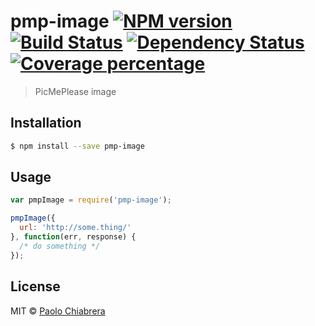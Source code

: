 # pmp-image [![NPM version][npm-image]][npm-url] [![Build Status][travis-image]][travis-url] [![Dependency Status][daviddm-image]][daviddm-url] [![Coverage percentage][coveralls-image]][coveralls-url]
> PicMePlease image

## Installation

```sh
$ npm install --save pmp-image
```

## Usage

```js
var pmpImage = require('pmp-image');

pmpImage({
  url: 'http://some.thing/'
}, function(err, response) {
  /* do something */
});
```
## License

MIT © [Paolo Chiabrera](https://github.com/paolo-chiabrera)


[npm-image]: https://badge.fury.io/js/pmp-image.svg
[npm-url]: https://npmjs.org/package/pmp-image
[travis-image]: https://travis-ci.org/paolo-chiabrera/pmp-image.svg?branch=master
[travis-url]: https://travis-ci.org/paolo-chiabrera/pmp-image
[daviddm-image]: https://david-dm.org/paolo-chiabrera/pmp-image.svg?theme=shields.io
[daviddm-url]: https://david-dm.org/paolo-chiabrera/pmp-image
[coveralls-image]: https://coveralls.io/repos/paolo-chiabrera/pmp-image/badge.svg
[coveralls-url]: https://coveralls.io/r/paolo-chiabrera/pmp-image
